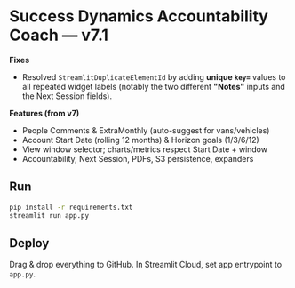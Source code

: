 # Success Dynamics Accountability Coach — v7.1

**Fixes**
- Resolved `StreamlitDuplicateElementId` by adding **unique `key=`** values to all repeated widget labels
  (notably the two different **"Notes"** inputs and the Next Session fields).

**Features (from v7)**
- People Comments & ExtraMonthly (auto-suggest for vans/vehicles)
- Account Start Date (rolling 12 months) & Horizon goals (1/3/6/12)
- View window selector; charts/metrics respect Start Date + window
- Accountability, Next Session, PDFs, S3 persistence, expanders

## Run
```bash
pip install -r requirements.txt
streamlit run app.py
```

## Deploy
Drag & drop everything to GitHub. In Streamlit Cloud, set app entrypoint to `app.py`.

